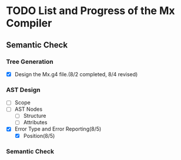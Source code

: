 # TODO List and Progress of the Mx Compiler
## Semantic Check
### Tree Generation
- [x] Design the Mx.g4 file.(8/2 completed, 8/4 revised)
### AST Design
- [ ] Scope
- [ ] AST Nodes
    - [ ] Structure
    - [ ] Attributes
- [x] Error Type and Error Reporting(8/5)
  - [x] Position(8/5)
### Semantic Check
